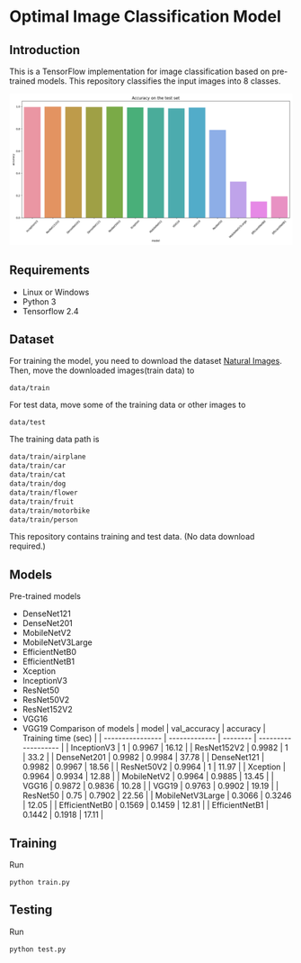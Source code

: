 # Optimal Image Classification Model

## Introduction
This is a TensorFlow implementation for image classification based on pre-trained models.
This repository classifies the input images into 8 classes.

![image](https://github.com/byunghyun23/Image-Classification/blob/main/acc.png)

## Requirements
* Linux or Windows
* Python 3
* Tensorflow 2.4

## Dataset
For training the model, you need to download the dataset [Natural Images](https://www.kaggle.com/datasets/prasunroy/natural-images). Then, move the downloaded images(train data) to
```
data/train
```
For test data, move some of the training data or other images to
```
data/test
```
The training data path is
```
data/train/airplane
data/train/car
data/train/cat
data/train/dog
data/train/flower
data/train/fruit
data/train/motorbike
data/train/person
```
This repository contains training and test data. (No data download required.)

## Models
Pre-trained models
* DenseNet121
* DenseNet201
* MobileNetV2
* MobileNetV3Large
* EfficientNetB0
* EfficientNetB1
* Xception
* InceptionV3
* ResNet50
* ResNet50V2
* ResNet152V2
* VGG16
* VGG19
Comparison of models
| model            | val\_accuracy | accuracy | Training time (sec) |
| ---------------- | ------------- | -------- | ------------------- |
| InceptionV3      | 1             | 0.9967   | 16.12               |
| ResNet152V2      | 0.9982        | 1        | 33.2                |
| DenseNet201      | 0.9982        | 0.9984   | 37.78               |
| DenseNet121      | 0.9982        | 0.9967   | 18.56               |
| ResNet50V2       | 0.9964        | 1        | 11.97               |
| Xception         | 0.9964        | 0.9934   | 12.88               |
| MobileNetV2      | 0.9964        | 0.9885   | 13.45               |
| VGG16            | 0.9872        | 0.9836   | 10.28               |
| VGG19            | 0.9763        | 0.9902   | 19.19               |
| ResNet50         | 0.75          | 0.7902   | 22.56               |
| MobileNetV3Large | 0.3066        | 0.3246   | 12.05               |
| EfficientNetB0   | 0.1569        | 0.1459   | 12.81               |
| EfficientNetB1   | 0.1442        | 0.1918   | 17.11               |

## Training
Run
```
python train.py
```

## Testing
Run
```
python test.py
```
